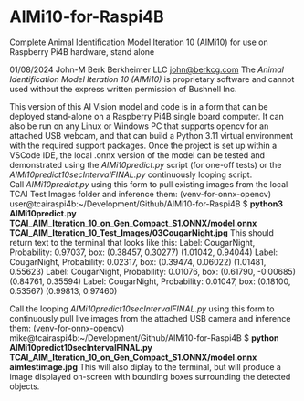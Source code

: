 # AIMi10-for-Raspi4B
Complete Animal Identification Model Iteration 10 (AIMi10) for use on Raspberry Pi4B hardware, stand alone

01/08/2024 John-M Berk     Berkheimer LLC   john@berkcg.com
The *Animal Identification Model Iteration 10 (AIMi10)* is proprietary software and cannot used without the express written permission of Bushnell Inc.  

This version of this AI Vision model and code is in a form that can be deployed stand-alone on a Raspberry Pi4B single board computer.  It can also
be run on any Linux or Windows PC that supports opencv for an attached USB webcam, and that can build a Python 3.11 virtual environment with the
required support packages.  Once the project is set up within a VSCode IDE, the local .onnx version of the model can be tested and demonstrated
using the *AIMi10predict.py* script (for one-off tests) or the *AIMi10predict10secIntervalFINAL.py* continuously looping script.  
Call *AIMi10predict.py* using this form to pull existing images from the local TCAI Test Images folder and inference them: 
(venv-for-onnx-opencv) user@tcairaspi4b:~/Development/Github/AIMi10-for-Raspi4B $ **python3 AIMi10predict.py TCAI_AIM_Iteration_10_on_Gen_Compact_S1.ONNX/model.onnx TCAI_AIM_Iteration_10_Test_Images/03CougarNight.jpg**<Enter> 
This should return text to the terminal that looks like this:
Label: CougarNight, Probability: 0.97037, box: (0.38457, 0.30277) (1.01042, 0.94044)
Label: CougarNight, Probability: 0.02317, box: (0.39474, 0.06022) (1.01481, 0.55623)
Label: CougarNight, Probability: 0.01076, box: (0.61790, -0.00685) (0.84761, 0.35594)
Label: CougarNight, Probability: 0.01047, box: (0.18100, 0.53567) (0.99813, 0.97460)

Call the looping *AIMi10predict10secIntervalFINAL.py* using this form to continuously pull live images from the attached USB camera and inference them:
(venv-for-onnx-opencv) mike@tcairaspi4b:~/Development/Github/AIMi10-for-Raspi4B $ **python AIMi10predict10secIntervalFINAL.py TCAI_AIM_Iteration_10_on_Gen_Compact_S1.ONNX/model.onnx aimtestimage.jpg**<Enter>
This will also diplay to the terminal, but will produce a image displayed on-screen with bounding boxes surrounding the detected objects.



